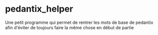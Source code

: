 # pedantix_helper
Une petit programme qui permet de rentrer les mots de base de pedantix afin d'éviter de toujours faire la même chose en début de partie
